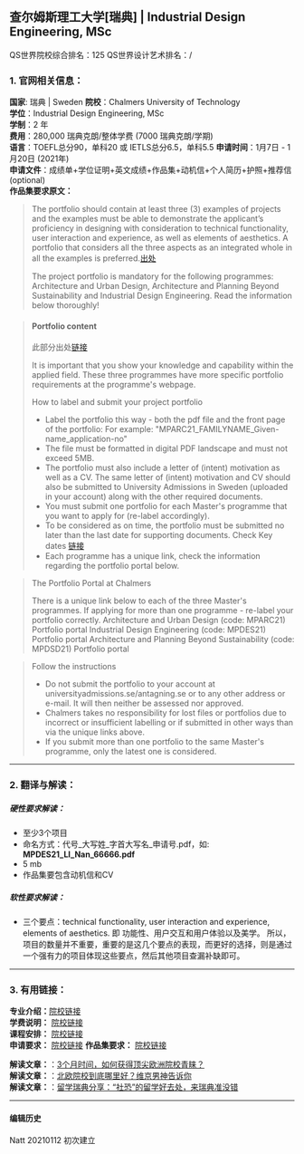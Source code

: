 ## 查尔姆斯理工大学[瑞典] | Industrial Design Engineering, MSc

QS世界院校综合排名：125
QS世界设计艺术排名：/



### 1. 官网相关信息：

**国家**: 瑞典 | Sweden
**院校**：Chalmers University of Technology  
**学位**：Industrial Design Engineering, MSc  
**学制**：2 年  
**费用**：280,000 瑞典克朗/整体学费 (7000 瑞典克朗/学期)  
**语言**：TOEFL总分90，单科20    或     IETLS总分6.5，单科5.5
**申请时间**：1月7日 - 1月20日 (2021年)  
**申请文件**：成绩单+学位证明+英文成绩+作品集+动机信+个人简历+护照+推荐信(optional)  
**作品集要求原文：**   

> The portfolio should contain at least three (3) examples of projects and the examples must be able to demonstrate the applicant’s proficiency in designing with consideration to technical functionality, user interaction and experience, as well as elements of aesthetics. A portfolio that considers all the three aspects as an integrated whole in all the examples is preferred.[出处](https://www.chalmers.se/en/education/programmes/masters-info/Pages/Industrial-Design-Engineering.aspx)   
>
>  The project portfolio is mandatory for the following programmes: Architecture and Urban Design, Architecture and Planning Beyond Sustainability and Industrial Design Engineering.
Read the information below thoroughly!

> #### Portfolio content
>此部分出处[链接](https://www.chalmers.se/en/education/application-admission/required_documents/Pages/required%20documents.aspx#punkt7)  
>
>It is important that you show your knowledge and capability within the applied field. These three programmes have more specific portfolio requirements at the programme's webpage.
>
>How to label and submit your project portfolio   
  > - Label the portfolio this way - both the pdf file and the front page of the portfolio: 
     For example: "MPARC21_FAMILYNAME_Given-name_application-no"
  > - The file must be formatted in digital PDF landscape and must not exceed 5MB.
  > - The portfolio must also include a letter of (intent) motivation as well as a CV. The same letter of (intent) motivation and CV should also be submitted to University Admissions in Sweden (uploaded in your account) along with the other required documents.
  > - You must submit one portfolio for each Master's programme that you want to apply for (re-label accordingly).
  > - To be considered as on time, the portfolio must be submitted no later than the last date for supporting documents.
  >   Check Key dates [链接](https://www.chalmers.se/en/education/application-admission/Pages/Key-dates.aspx)
  > - Each programme has a unique link, check the information regarding the portfolio portal below.

>The Portfolio Portal at Chalmers
>
>There is a unique link below to each of the three Master's programmes. If applying for more than one programme - re-label your portfolio correctly.
>Architecture and Urban Design (code: MPARC21) Portfolio portal
>Industrial Design Engineering (code: ​MPDES21) Portfolio portal
>Architecture and Planning Beyond Sustainability (code: MPDSD21) Portfolio portal

>Follow the instructions
>
 > -  Do not submit the portfolio to your account at universityadmissions.se/antagning.se or to any other address or e-mail. It will then neither be assessed nor approved.
 > -   Chalmers takes no responsibility for lost files or portfolios due to incorrect or insufficient labelling or if submitted in other ways than via the unique links above.
 > -   If you submit more than one portfolio to the same Master's programme, only the latest one is considered.   






---


### 2. 翻译与解读：

##### 硬性要求解读：
- 至少3个项目
- 命名方式：代号_大写姓_字首大写名_申请号.pdf，如: **MPDES21_LI_Nan_66666.pdf**
- 5 mb
- 作品集要包含动机信和CV




##### 软性要求解读：
- 三个要点：technical functionality, user interaction and experience,  elements of aesthetics. 即 功能性、用户交互和用户体验以及美学。
所以，项目的数量并不重要，重要的是这几个要点的表现，而更好的选择，则是通过一个强有力的项目体现这些要点，然后其他项目查漏补缺即可。


---


### 3. 有用链接：

**专业介绍：**[院校链接](http://www.chalmers.se/en/education/programmes/masters-info/Pages/Industrial-Design-Engineering.aspx)  
**学费说明：** [院校链接](http://www.chalmers.se/en/education/fees-finance/Pages/Tuition-fees.aspx)  
**课程安排：** [院校链接](http://www.chalmers.se/en/education/programmes/masters-info/Pages/Industrial-Design-Engineering.aspx#second-page)  
**申请要求：** [院校链接](http://www.chalmers.se/en/education/application-admission/entry_requirements/Pages/default.aspx)
**作品集要求：** [院校链接](https://www.chalmers.se/en/education/application-admission/required_documents/Pages/required%20documents.aspx#punkt7)



**解读文章：**：[3个月时间，如何获得顶尖欧洲院校青睐？](http://www.makebi.net/37926.html)  
**解读文章：**：[北欧院校到底哪里好？维京男神告诉你](http://www.makebi.net/34499.html)  
**解读文章：**：[留学瑞典分享：“社恐”的留学好去处，来瑞典准没错](http://www.makebi.net/36010.html)  



---


#### 编辑历史

Natt 20210112 初次建立  
